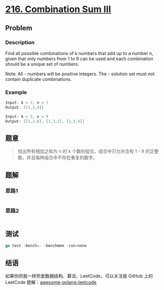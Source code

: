 # [216. Combination Sum III][title]

## Problem

### Description

Find all possible combinations of k numbers that add up to a number n, given that only numbers from 1 to 9 can be used and each combination should be a unique set of numbers.

Note:
All - numbers will be positive integers.
The - solution set must not contain duplicate combinations.


### Example
```cpp
Input: k = 3, n = 7
Output: [[1,2,4]]

Input: k = 3, n = 9
Output: [[1,2,6], [1,3,5], [2,3,4]]
```

## 题意
>找出所有相加之和为 n 的 k 个数的组合。组合中只允许含有 1 - 9 的正整数，并且每种组合中不存在重复的数字。

## 题解
### 思路1
>

```go

```

### 思路2
>

```go

```

## 测试
```go
go test -bench=. -benchmem -run=none
```


## 结语

如果你同我一样热爱数据结构、算法、LeetCode，可以关注我 GitHub 上的 LeetCode 题解：[awesome-golang-leetcode][me]

[title]: https://leetcode.com/problems/combination-sum-iii/
[me]: https://github.com/kylesliu/awesome-golang-leetcode

